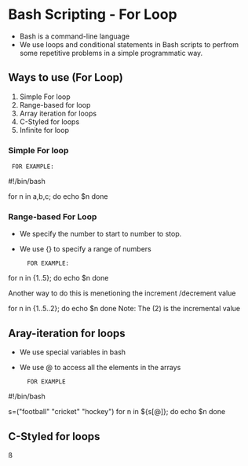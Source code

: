 # Bash Scripting - For Loop
* Bash is a command-line language 
* We use loops and conditional statements in Bash scripts to perfrom some repetitive problems in a simple programmatic way.

## Ways to use (For Loop)
1. Simple For loop
2. Range-based for loop
3. Array iteration for loops
4. C-Styled for loops
5. Infinite for loop
   
### Simple For loop 
     FOR EXAMPLE: 

#!/bin/bash

for n in a,b,c;
do 
    echo $n 
done 

### Range-based For Loop 
* We specify the number to start to number to stop. 
* We  use {} to specify a range of numbers 
  
        FOR EXAMPLE: 

for n in {1..5};
do 
    echo $n
done 

Another way to do this is menetioning the increment /decrement value 
  
for n in {1..5..2};
do 
    echo $n
done 
Note: The (2) is the incremental value 

## Aray-iteration for loops 
* We use special variables in bash 
* We use @ to access all the elements in the arrays
  
        FOR EXAMPLE 
#!/bin/bash

s=("football" "cricket" "hockey")
for n in ${s[@]};
do 
    echo $n
done

## C-Styled for loops 
ß
